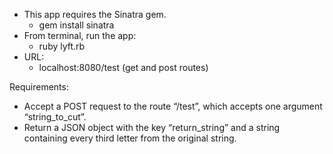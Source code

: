 - This app requires the Sinatra gem.
  * gem install sinatra
- From terminal, run the app:
  * ruby lyft.rb
- URL:
  * localhost:8080/test (get and post routes)

Requirements:
- Accept a POST request to the route “/test”, which accepts one argument “string_to_cut”.
- Return a JSON object with the key “return_string” and a string containing every third letter from the original string.
